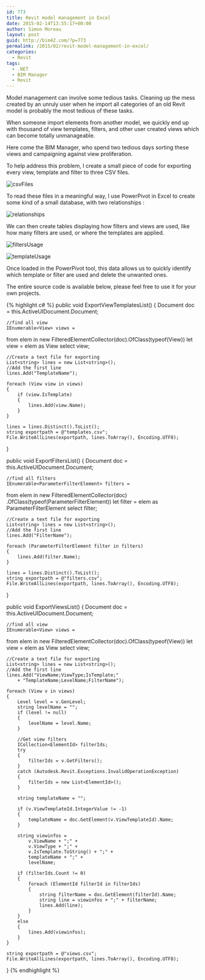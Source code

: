 ```yaml
---
id: 773
title: Revit model management in Excel
date: 2015-02-14T13:55:17+00:00
author: Simon Moreau
layout: post
guid: http://bim42.com/?p=773
permalink: /2015/02/revit-model-management-in-excel/
categories:
  - Revit
tags:
  - .NET
  - BIM Manager
  - Revit
---
```

Model management can involve some tedious tasks. Cleaning up the mess created by an unruly user when he import all categories of an old Revit model is probably the most tedious of these tasks.

When someone import elements from another model, we quickly end up with thousand of view templates, filters, and other user created views which can become totally unmanageable.

Here come the BIM Manager, who spend two tedious days sorting these views and campaigning against view proliferation.

To help address this problem, I create a small piece of code for exporting every view, template and filter to three CSV files.

![csvFiles](http://bim42.com/wp-content/uploads/2015/02/csvFiles.png)

To read these files in a meaningful way, I use PowerPivot in Excel to create some kind of a small database, with two relationships :

![relationships](http://bim42.com/wp-content/uploads/2015/02/relationships.png)

We can then create tables displaying how filters and views are used, like how many filters are used, or where the templates are applied.

![filtersUsage](http://bim42.com/wp-content/uploads/2015/02/filtersUsage.png)

![templateUsage](http://bim42.com/wp-content/uploads/2015/02/templateUsage.png)

Once loaded in the PowerPivot tool, this data allows us to quickly identify which template or filter are used and delete the unwanted ones.

The entire source code is available below, please feel free to use it for your own projects.

{% highlight c# %}
public void ExportViewTemplatesList()
{
    Document doc = this.ActiveUIDocument.Document;

    //find all view
    IEnumerable<View> views =
from elem in new FilteredElementCollector(doc).OfClass(typeof(View))
let view = elem as View
select view;

    //Create a text file for exporting
    List<string> lines = new List<string>();
    //Add the first line
    lines.Add("TemplateName");

    foreach (View view in views)
    {
        if (view.IsTemplate)
        {
            lines.Add(view.Name);
        }
    }

    lines = lines.Distinct().ToList();
    string exportpath = @"templates.csv";
    File.WriteAllLines(exportpath, lines.ToArray(), Encoding.UTF8);
}

public void ExportFiltersList()
{
    Document doc = this.ActiveUIDocument.Document;

    //find all filters
    IEnumerable<ParameterFilterElement> filters =
from elem in new FilteredElementCollector(doc)
.OfClass(typeof(ParameterFilterElement))
let filter = elem as ParameterFilterElement
select filter;

    //Create a text file for exporting
    List<string> lines = new List<string>();
    //Add the first line
    lines.Add("FilterName");

    foreach (ParameterFilterElement filter in filters)
    {
        lines.Add(filter.Name);
    }

    lines = lines.Distinct().ToList();
    string exportpath = @"filters.csv";
    File.WriteAllLines(exportpath, lines.ToArray(), Encoding.UTF8);
}

public void ExportViewsList()
{
    Document doc = this.ActiveUIDocument.Document;

    //find all view
    IEnumerable<View> views =
from elem in new FilteredElementCollector(doc).OfClass(typeof(View))
let view = elem as View
select view;

    //Create a text file for exporting
    List<string> lines = new List<string>();
    //Add the first line
    lines.Add("ViewName;ViewType;IsTemplate;"
        + "TemplateName;LevelName;FilterName");

    foreach (View v in views)
    {
        Level level = v.GenLevel;
        string levelName = "";
        if (level != null)
        {
            levelName = level.Name;
        }

        //Get view filters
        ICollection<ElementId> filterIds;
        try
        {
            filterIds = v.GetFilters();
        }
        catch (Autodesk.Revit.Exceptions.InvalidOperationException)
        {
            filterIds = new List<ElementId>();
        }

        string templateName = "";

        if (v.ViewTemplateId.IntegerValue != -1)
        {
            templateName = doc.GetElement(v.ViewTemplateId).Name;
        }

        string viewinfos =
            v.ViewName + ";" +
            v.ViewType + ";" +
            v.IsTemplate.ToString() + ";" +
            templateName + ";" +
            levelName;

        if (filterIds.Count != 0)
        {
            foreach (ElementId filterId in filterIds)
            {
                string filterName = doc.GetElement(filterId).Name;
                string line = viewinfos + ";" + filterName;
                lines.Add(line);
            }
        }
        else
        {
            lines.Add(viewinfos);
        }
    }

    string exportpath = @"views.csv";
    File.WriteAllLines(exportpath, lines.ToArray(), Encoding.UTF8);
}
{% endhighlight %}